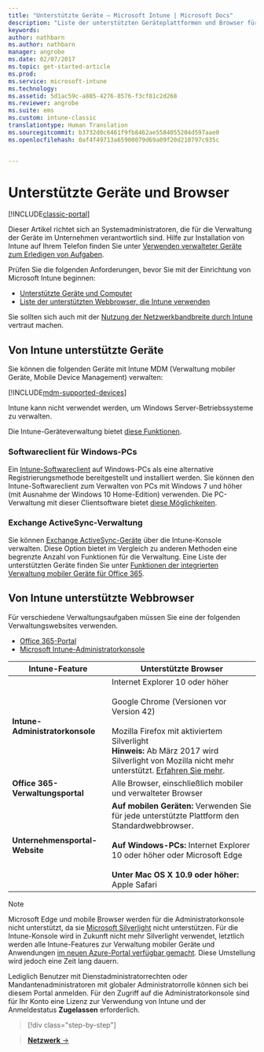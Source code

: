 ```yaml
---
title: "Unterstützte Geräte – Microsoft Intune | Microsoft Docs"
description: "Liste der unterstützten Geräteplattformen und Browser für die Intune-Geräteverwaltung"
keywords: 
author: nathbarn
ms.author: nathbarn
manager: angrobe
ms.date: 02/07/2017
ms.topic: get-started-article
ms.prod: 
ms.service: microsoft-intune
ms.technology: 
ms.assetid: 5d1ac59c-a885-4276-8576-f3cf81c2d268
ms.reviewer: angrobe
ms.suite: ems
ms.custom: intune-classic
translationtype: Human Translation
ms.sourcegitcommit: b3732d0c6461f9fb8462ae5584055204d597aae0
ms.openlocfilehash: 0af4f49713a65900079d69a09f20d210797c935c


---
```


# <a name="supported-devices-and-browsers"></a>Unterstützte Geräte und Browser

[!INCLUDE[classic-portal](../includes/classic-portal.md)]

Dieser Artikel richtet sich an Systemadministratoren, die für die Verwaltung der Geräte im Unternehmen verantwortlich sind. Hilfe zur Installation von Intune auf Ihrem Telefon finden Sie unter [Verwenden verwalteter Geräte zum Erledigen von Aufgaben](https://docs.microsoft.com/intune/enduser/company-portal-frequently-asked-questions).

Prüfen Sie die folgenden Anforderungen, bevor Sie mit der Einrichtung von Microsoft Intune beginnen:

- [Unterstützte Geräte und Computer](#intune-supported-devices)
- [Liste der unterstützten Webbrowser, die Intune verwenden](#intune-supported-web-browsers)

Sie sollten sich auch mit der [Nutzung der Netzwerkbandbreite durch Intune](network-bandwidth-use.md) vertraut machen.

## <a name="intune-supported-devices"></a>Von Intune unterstützte Geräte

Sie können die folgenden Geräte mit Intune MDM (Verwaltung mobiler Geräte, Mobile Device Management) verwalten:

[!INCLUDE[mdm-supported-devices](../includes/mdm-supported-devices.md)]

Intune kann nicht verwendet werden, um Windows Server-Betriebssysteme zu verwalten.

Die Intune-Geräteverwaltung bietet [diese Funktionen](mobile-device-management-capabilities-in-microsoft-intune.md).

### <a name="windows-pc-software-client"></a>Softwareclient für Windows-PCs

Ein [Intune-Softwareclient](/intune/deploy-use/manage-windows-pcs-with-microsoft-intune) auf Windows-PCs als eine alternative Registrierungsmethode bereitgestellt und installiert werden. Sie können den Intune-Softwareclient zum Verwalten von PCs mit Windows 7 und höher (mit Ausnahme der Windows 10 Home-Edition) verwenden. Die PC-Verwaltung mit dieser Clientsoftware bietet [diese Möglichkeiten](windows-pc-management-capabilities-in-microsoft-intune.md).

### <a name="exchange-activesync-management"></a>Exchange ActiveSync-Verwaltung

Sie können [Exchange ActiveSync-Geräte](/intune/deploy-use/mobile-device-management-with-exchange-activesync-and-microsoft-intune) über die Intune-Konsole verwalten. Diese Option bietet im Vergleich zu anderen Methoden eine begrenzte Anzahl von Funktionen für die Verwaltung. Eine Liste der unterstützten Geräte finden Sie unter [Funktionen der integrierten Verwaltung mobiler Geräte für Office 365](https://support.office.com/article/Capabilities-of-built-in-Mobile-Device-Management-for-Office-365-a1da44e5-7475-4992-be91-9ccec25905b0).

## <a name="intune-supported-web-browsers"></a>Von Intune unterstützte Webbrowser

Für verschiedene Verwaltungsaufgaben müssen Sie eine der folgenden Verwaltungswebsites verwenden.

- [Office 365-Portal](http://go.microsoft.com/fwlink/p/?LinkId=698854)
- [Microsoft Intune-Administratorkonsole](https://admin.manage.microsoft.com/)

|Intune-Feature |Unterstützte Browser|
|---------|---------|
|**Intune-Administratorkonsole**     |  Internet Explorer 10 oder höher<br /><br />Google Chrome (Versionen vor Version 42)<br /><br />Mozilla Firefox mit aktiviertem Silverlight<br />**Hinweis:** Ab März 2017 wird Silverlight von Mozilla nicht mehr unterstützt. [Erfahren Sie mehr](https://go.microsoft.com/fwlink/?linkid=836872). |
|**Office 365-Verwaltungsportal**     |Alle Browser, einschließlich mobiler und verwalteter Browser  |
|**Unternehmensportal-Website**     |**Auf mobilen Geräten:** Verwenden Sie für jede unterstützte Plattform den Standardwebbrowser.   <br /><br />**Auf Windows-PCs:** Internet Explorer 10 oder höher oder Microsoft Edge<br /><br />**Unter Mac OS X 10.9 oder höher:** Apple Safari    |

> [!Note]
> Microsoft Edge und mobile Browser werden für die Administratorkonsole nicht unterstützt, da sie [Microsoft Silverlight](https://msdn.microsoft.com/en-us/library/cc838158(v=vs.95).aspx) nicht unterstützen. Für die Intune-Konsole wird in Zukunft nicht mehr Silverlight verwendet, letztlich werden alle Intune-Features zur Verwaltung mobiler Geräte und Anwendungen [im neuen Azure-Portal verfügbar gemacht](https://blogs.technet.microsoft.com/enterprisemobility/2015/11/17/enhancing-managed-mobile-productivity/). Diese Umstellung wird jedoch eine Zeit lang dauern.


Lediglich Benutzer mit Dienstadministratorrechten oder Mandantenadministratoren mit globaler Administratorrolle können sich bei diesem Portal anmelden. Für den Zugriff auf die Administratorkonsole sind für Ihr Konto eine Lizenz zur Verwendung von Intune und der Anmeldestatus **Zugelassen** erforderlich.

>[!div class="step-by-step"]

>[**Netzwerk** &rarr;](network-bandwidth-use.md)  



<!--HONumber=Feb17_HO2-->


